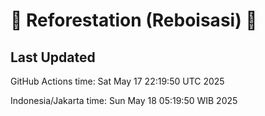 
# 🌳 Reforestation (Reboisasi) 🌲

## Last Updated

GitHub Actions time: Sat May 17 22:19:50 UTC 2025

Indonesia/Jakarta time: Sun May 18 05:19:50 WIB 2025
